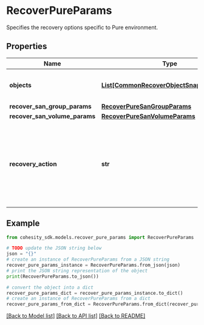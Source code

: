 # RecoverPureParams

Specifies the recovery options specific to Pure environment.

## Properties

Name | Type | Description | Notes
------------ | ------------- | ------------- | -------------
**objects** | [**List[CommonRecoverObjectSnapshotParams]**](CommonRecoverObjectSnapshotParams.md) | Specifies the list of recover object parameters. | 
**recover_san_group_params** | [**RecoverPureSanGroupParams**](RecoverPureSanGroupParams.md) |  | [optional] 
**recover_san_volume_params** | [**RecoverPureSanVolumeParams**](RecoverPureSanVolumeParams.md) |  | [optional] 
**recovery_action** | **str** | Specifies the type of recovery action to be performed. The corresponding recovery action params must be filled out. | 

## Example

```python
from cohesity_sdk.models.recover_pure_params import RecoverPureParams

# TODO update the JSON string below
json = "{}"
# create an instance of RecoverPureParams from a JSON string
recover_pure_params_instance = RecoverPureParams.from_json(json)
# print the JSON string representation of the object
print(RecoverPureParams.to_json())

# convert the object into a dict
recover_pure_params_dict = recover_pure_params_instance.to_dict()
# create an instance of RecoverPureParams from a dict
recover_pure_params_from_dict = RecoverPureParams.from_dict(recover_pure_params_dict)
```
[[Back to Model list]](../README.md#documentation-for-models) [[Back to API list]](../README.md#documentation-for-api-endpoints) [[Back to README]](../README.md)


